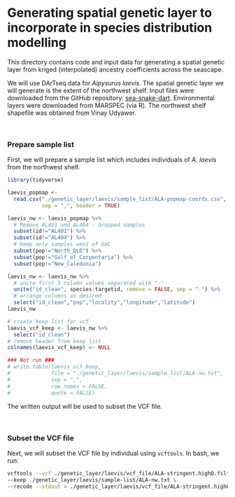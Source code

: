 # Generating spatial genetic layer to incorporate in species distribution modelling

This directory contains code and input data for generating a spatial genetic layer from kriged (interpolated) ancestry coefficients across the seascape.

We will use DArTseq data for <i>Aipysurus laevis</i>. The spatial genetic layer we will generate is the extent of the northwest shelf. Input files were downloaded from the GitHub repository: [sea-snake-dart](https://github.com/a-lud/sea-snake-dart). Environmental layers were downloaded from MARSPEC (via R). The northwest shelf shapefile was obtained from Vinay Udyawer.

<br>

### Prepare sample list
First, we will prepare a sample list which includes individuals of <i>A. laevis</i> from the northwest shelf.

```r
library(tidyverse)

laevis_popmap <- 
  read.csv("./genetic_layer/laevis/sample_list/ALA-popmap-coords.csv",
           sep = ",", header = TRUE)

laevis_nw <- laevis_popmap %>% 
  # Remove AL401 and AL404 - dropped samples
  subset(id!="AL401") %>% 
  subset(id!="AL404") %>% 
  # Keep only samples west of GoC
  subset(pop!="North_QLD") %>% 
  subset(pop!="Gulf_of_Carpentaria") %>% 
  subset(pop!="New_Caledonia")

laevis_nw <- laevis_nw %>%
  # unite first 3 column values separated with "-"
  unite("id_clean", species:targetid, remove = FALSE, sep = "-") %>% 
  # arrange columns as desired
  select("id_clean","pop","locality","longitude","latitude")
laevis_nw

# create keep list for vcf
laevis_vcf_keep <- laevis_nw %>% 
  select("id_clean")
# remove header from keep list
colnames(laevis_vcf_keep) <- NULL

### Not run ###
# write.table(laevis_vcf_keep,
#             file = "./genetic_layer/laevis/sample_list/ALA-nw.txt",
#             sep = ",",
#             row.names = FALSE,
#             quote = FALSE)
```

The written output will be used to subset the VCF file.

<br>

### Subset the VCF file
Next, we will subset the VCF file by individual using `vcftools`. In bash, we run:
```zsh
vcftools --vcf ./genetic_layer/laevis/vcf_file/ALA-stringent.highQ.filtered.vcf \
--keep ./genetic_layer/laevis/sample-list/ALA-nw.txt \
--recode --stdout > ./genetic_layer/laevis/vcf_file/ALA-stringent.highQ.filtered.nw.keep.vcf
```
